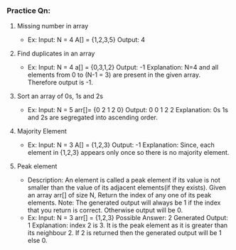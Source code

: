 ### Practice Qn:

1. Missing number in array

   - Ex: Input:
     N = 4
     A[] = {1,2,3,5}
     Output: 4

2. Find duplicates in an array

   - Ex: Input:
     N = 4
     a[] = {0,3,1,2}
     Output: -1
     Explanation: N=4 and all elements from 0
     to (N-1 = 3) are present in the given
     array. Therefore output is -1.

3. Sort an array of 0s, 1s and 2s

   - Ex: Input:
     N = 5
     arr[]= {0 2 1 2 0}
     Output:
     0 0 1 2 2
     Explanation:
     0s 1s and 2s are segregated
     into ascending order.

4. Majority Element

   - Ex: Input:
     N = 3
     A[] = {1,2,3}
     Output:
     -1
     Explanation:
     Since, each element in
     {1,2,3} appears only once so there
     is no majority element.

5. Peak element
   - Description: An element is called a peak element if its value is not smaller than the value of its adjacent elements(if they exists).
     Given an array arr[] of size N, Return the index of any one of its peak elements.
     Note: The generated output will always be 1 if the index that you return is correct. Otherwise output will be 0.
   - Ex: Input:
     N = 3
     arr[] = {1,2,3}
     Possible Answer: 2
     Generated Output: 1
     Explanation: index 2 is 3.
     It is the peak element as it is
     greater than its neighbour 2.
     If 2 is returned then the generated output will be 1 else 0.
